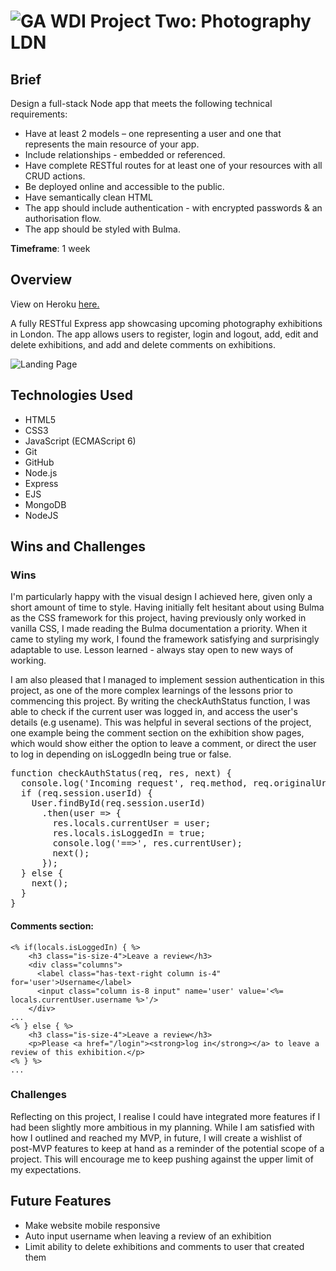 #  ![GA](https://camo.githubusercontent.com/6ce15b81c1f06d716d753a61f5db22375fa684da/68747470733a2f2f67612d646173682e73332e616d617a6f6e6177732e636f6d2f70726f64756374696f6e2f6173736574732f6c6f676f2d39663838616536633963333837313639306533333238306663663535376633332e706e67) WDI Project Two: Photography LDN

## Brief
Design a full-stack Node app that meets the following technical requirements:

* Have at least 2 models – one representing a user and one that represents the main resource of your app.
* Include relationships - embedded or referenced.
* Have complete RESTful routes for at least one of your resources with all CRUD actions.
* Be deployed online and accessible to the public.
* Have semantically clean HTML
* The app should include authentication - with encrypted passwords & an authorisation flow.
* The app should be styled with Bulma.

**Timeframe**: 1 week

## Overview
View on Heroku [here.](https://fierce-earth-26546.herokuapp.com/)

A fully RESTful Express app showcasing upcoming photography exhibitions in London. The app allows users to register, login and logout, add, edit and delete exhibitions, and add and delete comments on exhibitions.

![Landing Page](images/p2-Demo.gif)

## Technologies Used

* HTML5
* CSS3
* JavaScript (ECMAScript 6)
* Git
* GitHub
* Node.js
* Express
* EJS
* MongoDB
* NodeJS

## Wins and Challenges

### Wins
I'm particularly happy with the visual design I achieved here, given only a short amount of time to style. Having initially felt hesitant about using Bulma as the CSS framework for this project, having previously only worked in vanilla CSS, I made reading the Bulma documentation a priority. When it came to styling my work, I found the framework satisfying and surprisingly adaptable to use. Lesson learned - always stay open to new ways of working. 

I am also pleased that I managed to implement session authentication in this project, as one of the more complex learnings of the lessons prior to commencing this project. By writing the checkAuthStatus function, I was able to check if the current user was logged in, and access the user's details (e.g usename). This was helpful in several sections of the project, one example being the comment section on the exhibition show pages, which would show either the option to leave a comment, or direct the user to log in depending on isLoggedIn being true or false.

<pre>
function checkAuthStatus(req, res, next) {
  console.log('Incoming request', req.method, req.originalUrl);
  if (req.session.userId) {
    User.findById(req.session.userId)
      .then(user => {
        res.locals.currentUser = user;
        res.locals.isLoggedIn = true;
        console.log('==>', res.currentUser);
        next();
      });
  } else {
    next();
  }
}
</pre>

#### Comments section:
```
<% if(locals.isLoggedIn) { %>
    <h3 class="is-size-4">Leave a review</h3>
    <div class="columns">
      <label class="has-text-right column is-4" for='user'>Username</label>
      <input class="column is-8 input" name='user' value='<%= locals.currentUser.username %>'/>
    </div>
...
<% } else { %>
    <h3 class="is-size-4">Leave a review</h3>
    <p>Please <a href="/login"><strong>log in</strong></a> to leave a review of this exhibition.</p>
<% } %>
...
```


### Challenges
Reflecting on this project, I realise I could have integrated more features if I had been slightly more ambitious in my planning. While I am satisfied with how I outlined and reached my MVP, in future, I will create a wishlist of post-MVP features to keep at hand as a reminder of the potential scope of a project. This will encourage me to keep pushing against the upper limit of my expectations. 

## Future Features
* Make website mobile responsive
* Auto input username when leaving a review of an exhibition
* Limit ability to delete exhibitions and comments to user that created them
